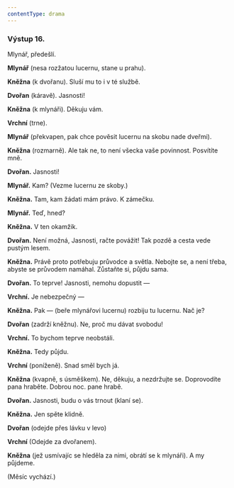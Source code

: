 ```yaml
---
contentType: drama
---
```


<section>

### Výstup 16.

Mlynář, předešlí.

**Mlynář** (nesa rozžatou lucernu, stane u prahu). 

**Kněžna** (k dvořanu). Sluší mu to i v té službě. 

**Dvořan** (káravě). Jasnosti! 

**Kněžna** (k mlynáři). Děkuju vám. 

**Vrchní** (trne).

**Mlynář** (překvapen, pak chce pověsit lucernu na skobu nade dveřmi).

**Kněžna** (rozmarně). Ale tak ne, to není všecka vaše povinnost. Posvítíte mně.

**Dvořan.** Jasnosti!

**Mlynář.** Kam? (Vezme lucernu ze skoby.) 

**Kněžna.** Tam, kam žádati mám právo. K zámečku. 

**Mlynář.** Teď, hned? 

**Kněžna.** V ten okamžik.

**Dvořan.** Není možná, Jasnosti, račte povážit! Tak pozdě a cesta vede pustým lesem.

**Kněžna.** Právě proto potřebuju průvodce a světla. Nebojte se, a není třeba, abyste se průvodem namáhal. Zůstaňte si, půjdu sama.

**Dvořan.** To teprve! Jasnosti, nemohu dopustit —

**Vrchní.** Je nebezpečný —

**Kněžna.** Pak — (beře mlynářovi lucernu) rozbiju tu lucernu. Nač je?

**Dvořan** (zadrží kněžnu). Ne, proč mu dávat svobodu!

**Vrchní.** To bychom teprve neobstáli.

**Kněžna.** Tedy půjdu.

**Vrchní** (poníženě). Snad směl bych já.

**Kněžna** (kvapně, s úsměškem). Ne, děkuju, a nezdržujte se. Doprovodíte pana hraběte. Dobrou noc. pane hrabě.

**Dvořan.** Jasnosti, budu o vás trnout (klaní se). 

**Kněžna.** Jen spěte klidně. 

**Dvořan** (odejde přes lávku v levo) 

**Vrchní** (Odejde za dvořanem).

**Kněžna** (jež usmívajíc se hleděla za nimi, obrátí se k mlynáři). A my půjdeme.

(Měsíc vychází.)

</section>
